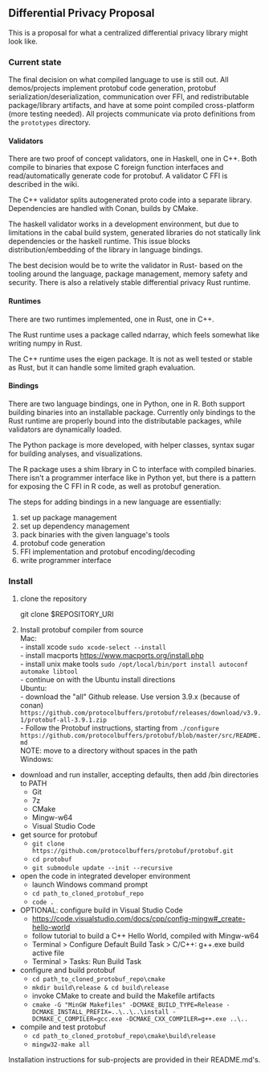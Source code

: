 ## Differential Privacy Proposal

This is a proposal for what a centralized differential privacy library might look like.  

### Current state
The final decision on what compiled language to use is still out. All demos/projects implement protobuf code generation, protobuf serialization/deserialization, communication over FFI, and redistributable package/library artifacts, and have at some point compiled cross-platform (more testing needed). All projects communicate via proto definitions from the `prototypes` directory.  

#### Validators
There are two proof of concept validators, one in Haskell, one in C++. Both compile to binaries that expose C foreign function interfaces and read/automatically generate code for protobuf. A validator C FFI is described in the wiki.  

The C++ validator splits autogenerated proto code into a separate library. Dependencies are handled with Conan, builds by CMake.  

The haskell validator works in a development environment, but due to limitations in the cabal build system, generated libraries do not statically link dependencies or the haskell runtime. This issue blocks distribution/embedding of the library in language bindings.  

The best decision would be to write the validator in Rust- based on the tooling around the language, package management, memory safety and security. There is also a relatively stable differential privacy Rust runtime.  

#### Runtimes
There are two runtimes implemented, one in Rust, one in C++.   

The Rust runtime uses a package called ndarray, which feels somewhat like writing numpy in Rust.  

The C++ runtime uses the eigen package. It is not as well tested or stable as Rust, but it can handle some limited graph evaluation.  

#### Bindings
There are two language bindings, one in Python, one in R. Both support building binaries into an installable package. Currently only bindings to the Rust runtime are properly bound into the distributable packages, while validators are dynamically loaded.  

The Python package is more developed, with helper classes, syntax sugar for building analyses, and visualizations.  

The R package uses a shim library in C to interface with compiled binaries. There isn't a programmer interface like in Python yet, but there is a pattern for exposing the C FFI in R code, as well as protobuf generation.  

The steps for adding bindings in a new language are essentially:  
1. set up package management  
2. set up dependency management  
3. pack binaries with the given language's tools  
4. protobuf code generation  
5. FFI implementation and protobuf encoding/decoding  
6. write programmer interface  


### Install
1. clone the repository  


    git clone $REPOSITORY_URI

2. Install protobuf compiler from source  
    Mac:  
        - install xcode `sudo xcode-select --install`  
        - install macports https://www.macports.org/install.php  
        - install unix make tools `sudo /opt/local/bin/port install autoconf automake libtool`  
        - continue on with the Ubuntu install directions  
    Ubuntu:  
        - download the "all" Github release. Use version 3.9.x (because of conan)  
          `https://github.com/protocolbuffers/protobuf/releases/download/v3.9.1/protobuf-all-3.9.1.zip`  
        - Follow the Protobuf instructions, starting from `./configure`  
          `https://github.com/protocolbuffers/protobuf/blob/master/src/README.md`  
          NOTE: move to a directory without spaces in the path  
    Windows:
* download and run installer, accepting defaults, then add /bin directories to PATH
  + Git
  + 7z
  + CMake
  + Mingw-w64
  + Visual Studio Code
* get source for protobuf
  + `git clone https://github.com/protocolbuffers/protobuf/protobuf.git`
  + `cd protobuf`
  + `git submodule update --init --recursive`
* open the code in integrated developer environment
  + launch Windows command prompt
  + `cd path_to_cloned_protobuf_repo`
  + `code .`
* OPTIONAL: configure build in Visual Studio Code
  + https://code.visualstudio.com/docs/cpp/config-mingw#_create-hello-world
  + follow tutorial to build a C++ Hello World, compiled with Mingw-w64
  + Terminal > Configure Default Build Task > C/C++: g++.exe build active file
  + Terminal > Tasks: Run Build Task
* configure and build protobuf
  + `cd path_to_cloned_protobuf_repo\cmake`
  + `mkdir build\release & cd build\release`
  + invoke CMake to create and build the Makefile artifacts
  + `cmake -G "MinGW Makefiles" -DCMAKE_BUILD_TYPE=Release -DCMAKE_INSTALL_PREFIX=..\..\..\install -DCMAKE_C_COMPILER=gcc.exe -DCMAKE_CXX_COMPILER=g++.exe ..\..`
* compile and test protobuf
  + `cd path_to_cloned_protobuf_repo\cmake\build\release`
  + `mingw32-make all`

Installation instructions for sub-projects are provided in their README.md's.
